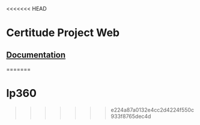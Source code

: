 <<<<<<< HEAD
# Certitude Project Web

## [Documentation](%23/Documentation)

=======
# lp360
>>>>>>> e224a87a0132e4cc2d4224f550c933f8765dec4d
